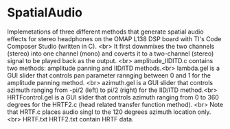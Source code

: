 # SpatialAudio
Implemetations of three different methods that generate spatial audio effects for stereo headphones on the OMAP L138 DSP board with TI's Code Composer Studio (written in C). <br\>
It first downmixes the two channels (stereo) into one channel (mono) and coverts it to a two-channel (stereo) signal to be played back as the output. <br\>
amplitude_IIDITD.c contains two methods: amplitude panning and IID/ITD methods.<br\>
lambda.gel is a GUI slider that controls pan parameter rannging between 0 and 1 for the amplitude panning method. <br\>
azimuth.gel is a GUI slider that controls azimuth ranging from -pi/2 (left) to pi/2 (right) for the IID/ITD method.<br\>
HRTFcontrol.gel is a GUI slider that controls azimuth ranging from 0 to 360 degrees for the HRTF2.c (head related transfer function method). <br\>
Note that HRTF.c places audio singl to the 120 degrees azimuth location only.<br\>
HRTF.txt HRTF2.txt contain HRTF data.
